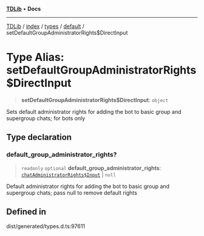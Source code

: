 [**TDLib**](../../../../../../README.md) • **Docs**

***

[TDLib](../../../../../../modules.md) / [index](../../../../../README.md) / [types](../../../README.md) / [default](../README.md) / setDefaultGroupAdministratorRights$DirectInput

# Type Alias: setDefaultGroupAdministratorRights$DirectInput

> **setDefaultGroupAdministratorRights$DirectInput**: `object`

Sets default administrator rights for adding the bot to basic group and supergroup chats; for bots only

## Type declaration

### default\_group\_administrator\_rights?

> `readonly` `optional` **default\_group\_administrator\_rights**: [`chatAdministratorRights$Input`](chatAdministratorRights$Input.md) \| `null`

Default administrator rights for adding the bot to basic group and supergroup chats; pass null to remove default rights

## Defined in

dist/generated/types.d.ts:97611
